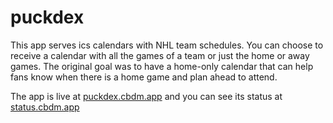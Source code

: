 # puckdex

This app serves ics calendars with NHL team schedules.
You can choose to receive a calendar with all the games of a team or just the home or away games.
The original goal was to have a home-only calendar that can help fans know when there is a home game and plan ahead to attend.

The app is live at [puckdex.cbdm.app](https://puckdex.cbdm.app) and you can see its status at [status.cbdm.app](https://status.cbdm.app)
